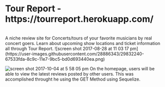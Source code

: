 <h1>Tour Report - https://tourreport.herokuapp.com/</h1><br>
A niche review site for Concerts/tours of your favorite musicians by real concert goers. Learn about upcoming show locations and ticket information all through Tour Report. 
![screen shot 2017-08-28 at 11 03 17 pm](https://user-images.githubusercontent.com/28886343/29832240-67533fda-8c9c-11e7-9bc5-bd0d693440ea.png)<br>

![screen shot 2017-10-04 at 5 58 05 pm](https://user-images.githubusercontent.com/28886343/31206773-d9f4eb3e-a92e-11e7-9a29-da3b0036b8b5.png)
On the homepage, users will be able to view the latest reviews posted by other users. This was accomplished throught he using the GET Method using Sequelize. 
